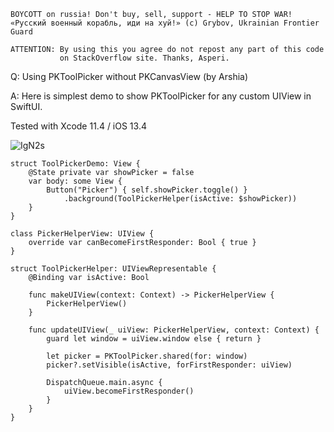 ```
BOYCOTT on russia! Don't buy, sell, support - HELP TO STOP WAR!
«Русский военный корабль, иди на хуй!» (c) Grybov, Ukrainian Frontier Guard

ATTENTION: By using this you agree do not repost any part of this code
           on StackOverflow site. Thanks, Asperi.
```

Q: Using PKToolPicker without PKCanvasView (by Arshia)

A: Here is simplest demo to show PKToolPicker for any custom UIView in SwiftUI.

Tested with Xcode 11.4 / iOS 13.4

![IgN2s](https://user-images.githubusercontent.com/62171579/175239730-663a6826-f19c-4903-9674-c8a1856913cc.gif)

```
struct ToolPickerDemo: View {
    @State private var showPicker = false
    var body: some View {
        Button("Picker") { self.showPicker.toggle() }
            .background(ToolPickerHelper(isActive: $showPicker))
    }
}

class PickerHelperView: UIView {
    override var canBecomeFirstResponder: Bool { true }
}

struct ToolPickerHelper: UIViewRepresentable {
    @Binding var isActive: Bool

    func makeUIView(context: Context) -> PickerHelperView {
        PickerHelperView()
    }

    func updateUIView(_ uiView: PickerHelperView, context: Context) {
        guard let window = uiView.window else { return }

        let picker = PKToolPicker.shared(for: window)
        picker?.setVisible(isActive, forFirstResponder: uiView)

        DispatchQueue.main.async {
            uiView.becomeFirstResponder()
        }
    }
}
```
